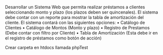 Desarrollar un Sistema Web que permita realizar préstamos a clientes seleccionando monto y plazo (los plazos deben ser quincenales). 
El sistema debe contar con un reporte para mostrar la tabla de amortización del cliente.
El sistema contará con las siguientes opciones:
•	Catálogo de Clientes
•	Catálogo de Montos (Monto y  plazo)
•	Registro de Prestamos (Debe contar con filtro por Cliente)
•	Tabla de Amortización (Esta debe ir en el registro de préstamos como botón de acción)

Crear carpeta en htdocs llamada phpTest

